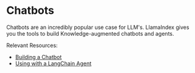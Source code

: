 # Chatbots

Chatbots are an incredibly popular use case for LLM's. LlamaIndex gives you the tools to build Knowledge-augmented chatbots and agents.

Relevant Resources:
- [Building a Chatbot](/docs/end_to_end_tutorials/chatbots/building_a_chatbot.md)
- [Using with a LangChain Agent](/docs/community/integrations/using_with_langchain.md)
